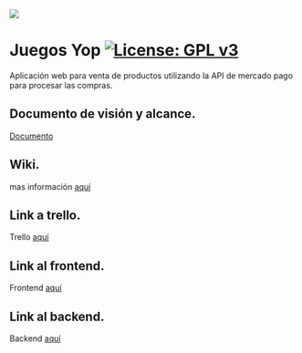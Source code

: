 ![](https://bit.ly/2TUG6LG)
# Juegos Yop [![License: GPL v3](https://img.shields.io/badge/License-GPLv3-blue.svg)](https://www.gnu.org/licenses/gpl-3.0)

Aplicación web para venta de productos utilizando la API de mercado pago para procesar las compras.

## Documento de visión y alcance.
[Documento](https://github.com/tip-team/grupo6-juegos-yop/wiki/Documento-de-visi%C3%B3n-y-alcance)

## Wiki.
mas información [aquí](https://github.com/tip-team/grupo6-juegos-yop/wiki)

## Link a trello.
Trello [aquí](https://trello.com/b/ergsTuaa/poc)

## Link al frontend.
Frontend [aquí](https://github.com/tip-team/grupo6-juegos-yop-frontend)

## Link al backend.
Backend [aquí](https://github.com/tip-team/grupo6-juegos-yop-backend)
